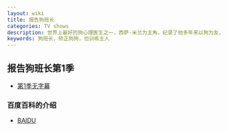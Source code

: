 ```yaml
---
layout: wiki
title: 报告狗班长
categories: TV shows
description: 世界上最好的狗心理医生之一，西萨·米兰为主角，纪录了他多年来以狗为友，帮助无数家庭训练爱犬的故事。
keywords: 狗班长，矫正狗狗，也训练主人
---
```


## 报告狗班长第1季

* [第1季无字幕](https://www.bilibili.com/video/av8282298?from=search&seid=9533499685516117976)

### 百度百科的介绍
* [BAIDU](https://baike.baidu.com/item/%E7%8B%97%E8%AF%AD%E8%80%85?fromtitle=%E6%8A%A5%E5%91%8A%E7%8B%97%E7%8F%AD%E9%95%BF&fromid=11226852)